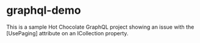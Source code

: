 # graphql-demo

This is a sample Hot Chocolate GraphQL project showing an issue with the [UsePaging] attribute on an ICollection property.
